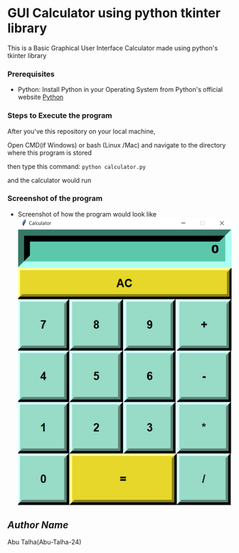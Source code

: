 # GUI Calculator using python tkinter library

This is a Basic Graphical User Interface Calculator made using python's tkinter library

### Prerequisites
* Python: 
Install Python in your Operating System from Python's official website [Python](https://www.python.org/ "Python's Homepage")


### Steps to Execute the program
After you've this repository on your local machine, 

Open CMD(if Windows) or bash (Linux /Mac) and navigate to the directory where this program is stored 

then type this command: ```python calculator.py```

and the calculator would run


### Screenshot of the program
* Screenshot of how the program would look like
![Alt text](calculatorpic.png?raw=true "Title")


## *Author Name*
Abu Talha(Abu-Talha-24)
